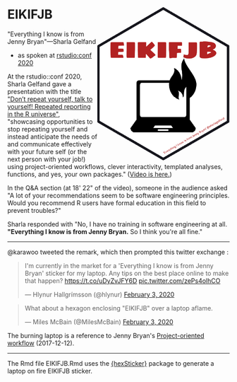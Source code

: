 EIKIFJB <img src="EIKIFJB_sigmar_hex.png" align="right" width="300"/>
==========================================================

"Everything I know is from Jenny Bryan"—Sharla Gelfand

- as spoken at [rstudio:conf 2020](https://sharla.party/talk/2020-01-01-rstudio-conf/)

At the rstudio::conf 2020, Sharla Gelfand gave a presentation with the title ["Don’t repeat yourself, talk to yourself! Repeated reporting in the R universe"](https://sharla.party/talk/2020-01-01-rstudio-conf/), "showcasing opportunities to stop repeating yourself and instead anticipate the needs of and communicate effectively with your future self (or the next person with your job!) using project-oriented workflows, clever interactivity, templated analyses, functions, and yes, your own packages." ([Video is here.](https://resources.rstudio.com/rstudio-conf-2020/dont-repeat-yourself-talk-to-yourself-repeated-reporting-in-the-r-universe-sharla-gelfand
))

In the Q&A section (at 18' 22" of the video), someone in the audience asked "A lot of your recommendations seem to be software engineering principles. Would you recommend R users have formal education in this field to prevent troubles?" 

Sharla responded with "No, I have no training in software engineering at all. **"Everything I know is from Jenny Bryan.** So I think you're all fine." 

***

@karawoo tweeted the remark, which then prompted this twitter exchange :

<blockquote class="twitter-tweet"><p lang="en" dir="ltr">I&#39;m currently in the market for a &#39;Everything I know is from Jenny Bryan&#39; sticker for my laptop. Any tips on the best place online to make that happen? <a href="https://t.co/uDyZvJFY6D">https://t.co/uDyZvJFY6D</a> <a href="https://t.co/zePs4olhCO">pic.twitter.com/zePs4olhCO</a></p>&mdash; Hlynur Hallgrímsson (@hlynur) <a href="https://twitter.com/hlynur/status/1224154787316412416?ref_src=twsrc%5Etfw">February 3, 2020</a></blockquote> 

<blockquote class="twitter-tweet"><p lang="en" dir="ltr">What about a hexagon enclosing &quot;EIKIFJB&quot; over a laptop aflame.</p>&mdash; Miles McBain (@MilesMcBain) <a href="https://twitter.com/MilesMcBain/status/1224441486369910786?ref_src=twsrc%5Etfw">February 3, 2020</a></blockquote> 

<P>

The burning laptop is a reference to Jenny Bryan's [Project-oriented workflow](https://www.tidyverse.org/blog/2017/12/workflow-vs-script/) (2017-12-12).

***

The Rmd file EIKIFJB.Rmd uses the [{hexSticker}](https://github.com/GuangchuangYu/hexSticker) package to generate a laptop on fire EIKIFJB sticker.



